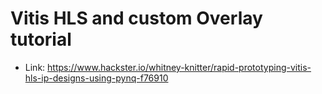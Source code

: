 # Vitis HLS and custom Overlay tutorial

- Link: https://www.hackster.io/whitney-knitter/rapid-prototyping-vitis-hls-ip-designs-using-pynq-f76910

